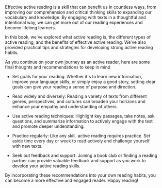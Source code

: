 
Effective active reading is a skill that can benefit us in countless ways, from improving our comprehension and critical thinking skills to expanding our vocabulary and knowledge. By engaging with texts in a thoughtful and intentional way, we can get more out of our reading experiences and become lifelong learners.

In this book, we've explored what active reading is, the different types of active reading, and the benefits of effective active reading. We've also provided practical tips and strategies for developing strong active reading habits.

As you continue on your own journey as an active reader, here are some final thoughts and recommendations to keep in mind:

* Set goals for your reading: Whether it's to learn new information, improve your language skills, or simply enjoy a good story, setting clear goals can give your reading a sense of purpose and direction.

* Read widely and diversely: Reading a variety of texts from different genres, perspectives, and cultures can broaden your horizons and enhance your empathy and understanding of others.

* Use active reading techniques: Highlight key passages, take notes, ask questions, and summarize information to actively engage with the text and promote deeper understanding.

* Practice regularly: Like any skill, active reading requires practice. Set aside time every day or week to read actively and challenge yourself with new texts.

* Seek out feedback and support: Joining a book club or finding a reading partner can provide valuable feedback and support as you work to develop your active reading skills.

By incorporating these recommendations into your own reading habits, you can become a more effective and engaged reader. Happy reading!

